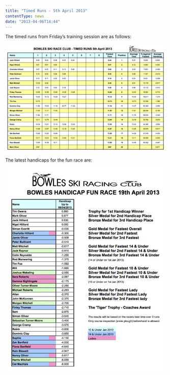 ```yaml
---
title: "Timed Runs - 5th April 2013"
contentType: news
date: "2013-04-06T14:44"
---
```


The timed runs from Friday’s training session are as follows:

![Timed Runs](Bowles-Timed-Runs-05-04-2013.jpg)

The latest handicaps for the fun race are:

![Current Handicap](Bowles-Handicaps-05-04-2013.jpg)
